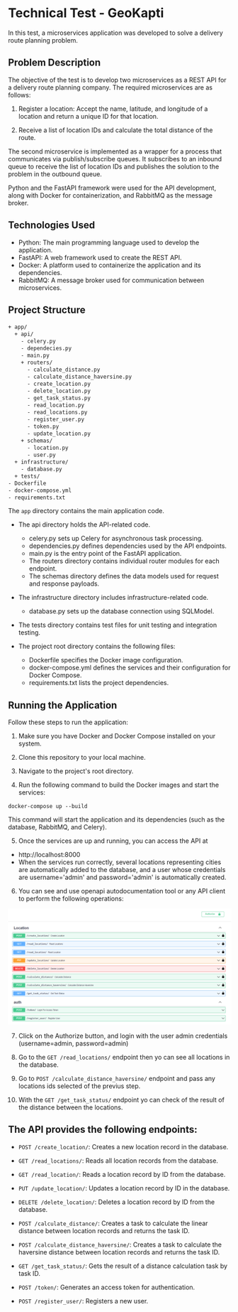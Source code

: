 # Technical Test - GeoKapti

In this test, a microservices application was developed to solve a delivery route planning problem.


## Problem Description
The objective of the test is to develop two microservices as a REST API for a delivery route planning company. The required microservices are as follows:

1. Register a location: Accept the name, latitude, and longitude of a location and return a unique ID for that location.

2. Receive a list of location IDs and calculate the total distance of the route.

The second microservice is implemented as a wrapper for a process that communicates via publish/subscribe queues. It subscribes to an inbound queue to receive the list of location IDs and publishes the solution to the problem in the outbound queue.

Python and the FastAPI framework were used for the API development, along with Docker for containerization, and RabbitMQ as the message broker.

## Technologies Used

- Python: The main programming language used to develop the application.
- FastAPI: A web framework used to create the REST API.
- Docker: A platform used to containerize the application and its dependencies.
- RabbitMQ: A message broker used for communication between microservices.

## Project Structure

```
+ app/
  + api/
    - celery.py
    - dependecies.py
    - main.py
    + routers/
      - calculate_distance.py
      - calculate_distance_haversine.py
      - create_location.py
      - delete_location.py
      - get_task_status.py
      - read_location.py
      - read_locations.py
      - register_user.py
      - token.py
      - update_location.py
    + schemas/
      - location.py
      - user.py
  + infrastructure/
    - database.py
  + tests/
- Dockerfile
- docker-compose.yml
- requirements.txt
```

The `app` directory contains the main application code.

- The api directory holds the API-related code.
  - celery.py sets up Celery for asynchronous task processing.
  - dependencies.py defines dependencies used by the API endpoints.
  - main.py is the entry point of the FastAPI application.
  - The routers directory contains individual router modules for each endpoint.
  - The schemas directory defines the data models used for request and response payloads.

- The infrastructure directory includes infrastructure-related code.
  - database.py sets up the database connection using SQLModel.

- The tests directory contains test files for unit testing and integration testing.

- The project root directory contains the following files:
  - Dockerfile specifies the Docker image configuration.
  - docker-compose.yml defines the services and their configuration for Docker Compose.
  - requirements.txt lists the project dependencies.

## Running the Application
Follow these steps to run the application:

1. Make sure you have Docker and Docker Compose installed on your system.

2. Clone this repository to your local machine.

3. Navigate to the project's root directory.

4. Run the following command to build the Docker images and start the services:
```
docker-compose up --build
```
This command will start the application and its dependencies (such as the database, RabbitMQ, and Celery).

5. Once the services are up and running, you can access the API at
- http://localhost:8000
- When the services run correctly, several locations representing cities are automatically added to the database, and a user whose credentials are username='admin' and password='admin' is automatically created.

6. You can see and use openapi autodocumentation tool or any API client to perform the following operations:

![OpenAPi Autodocumentation](endpoints.PNG)

7. Click on the Authorize button, and login with the user admin credentials (username=admin, password=admin)

8. Go to the `GET /read_locations/` endpoint then yo can see all locations in the database.

9. Go to `POST /calculate_distance_haversine/` endpoint and pass any locations ids selected of the previus step.

10. With the `GET /get_task_status/` endpoint yo can check of the result of the distance between the locations.

## The API provides the following endpoints:

- `POST /create_location/`: Creates a new location record in the database.

- `GET /read_locations/`: Reads all location records from the database.

- `GET /read_location/`: Reads a location record by ID from the database.

- `PUT /update_location/`: Updates a location record by ID in the database.

- `DELETE /delete_location/`: Deletes a location record by ID from the database.

- `POST /calculate_distance/`: Creates a task to calculate the linear distance between location records and returns the task ID.

- `POST /calculate_distance_haversine/`: Creates a task to calculate the haversine distance between location records and returns the task ID.

- `GET /get_task_status/`: Gets the result of a distance calculation task by task ID.

- `POST /token/`: Generates an access token for authentication.

- `POST /register_user/`: Registers a new user.